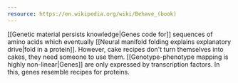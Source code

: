 ```yaml
---
resource: https://en.wikipedia.org/wiki/Behave_(book)
---
```


[[Genetic material persists knowledge|Genes code for]] sequences of amino acids which eventually [[Neural manifold folding explains explanatory drive|fold in a protein]]. However, cake recipes don't turn themselves into cakes, they need someone to use them. [[Genotype-phenotype mapping is highly non-linear|Genes]] are only expressed by transcription factors. In this, genes resemble recipes for proteins.